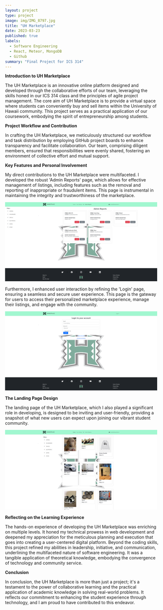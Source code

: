 ```yaml
---
layout: project
type: project
image: img/IMG_8797.jpg
title: "UH Marketplace"
date: 2023-03-23
published: true
labels:
  - Software Engineering
  - React, Meteor, MongoDB
  - Github
summary: "Final Project for ICS 314"
---
```


<b>Introduction to UH Marketplace</b>
<p>The UH Marketplace is an innovative online platform designed and developed through the collaborative efforts of our team, leveraging the skills honed in our ICS 314 class and the principles of agile project management. The core aim of UH Marketplace is to provide a virtual space where students can conveniently buy and sell items within the University of Hawaii community. This project serves as a practical application of our coursework, embodying the spirit of entrepreneurship among students.</p>

<b>Project Workflow and Contribution</b>
<p>In crafting the UH Marketplace, we meticulously structured our workflow and task distribution by employing GitHub project boards to enhance transparency and facilitate collaboration. Our team, comprising diligent members, ensured that responsibilities were evenly shared, fostering an environment of collective effort and mutual support.</p>

<b>Key Features and Personal Involvement</b>
<p>My direct contributions to the UH Marketplace were multifaceted. I developed the robust 'Admin Reports' page, which allows for effective management of listings, including features such as the removal and reporting of inappropriate or fraudulent items. This page is instrumental in maintaining the integrity and trustworthiness of the marketplace.</p>

<div class="text-center p-4">
  <img width="500px" src="../img/Reporter.png" class="img-thumbnail" >
</div>

<p>Furthermore, I enhanced user interaction by refining the 'Login' page, ensuring a seamless and secure user experience. This page is the gateway for users to access their personalized marketplace experience, manage their listings, and engage with the community.</p>

<div class="text-center p-4">
  <img width="500px" src="../img/Logger.png" class="img-thumbnail" >
</div>

<b>The Landing Page Design</b>
<p>The landing page of the UH Marketplace, which I also played a significant role in developing, is designed to be inviting and user-friendly, providing a snapshot of what new users can expect upon joining our vibrant student community.</p>

<div class="text-center p-4">
  <img width="500px" src="../img/Lander.png" class="img-thumbnail" >
</div>

<b>Reflecting on the Learning Experience</b>
<p>The hands-on experience of developing the UH Marketplace was enriching on multiple levels. It honed my technical prowess in web development and deepened my appreciation for the meticulous planning and execution that goes into creating a user-centered digital platform. Beyond the coding skills, this project refined my abilities in leadership, initiative, and communication, underlining the multifaceted nature of software engineering. It was a tangible application of theoretical knowledge, embodying the convergence of technology and community service.</p>

<b>Conclusion</b>
<p>In conclusion, the UH Marketplace is more than just a project; it's a testament to the power of collaborative learning and the practical application of academic knowledge in solving real-world problems. It reflects our commitment to enhancing the student experience through technology, and I am proud to have contributed to this endeavor.</p>



